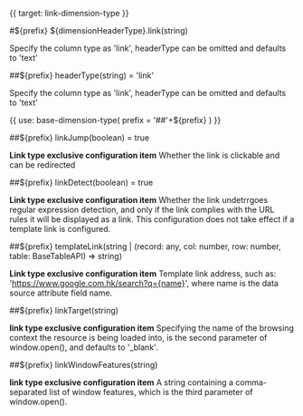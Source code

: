 {{ target: link-dimension-type }}

#${prefix} ${dimensionHeaderType}.link(string)

Specify the column type as 'link', headerType can be omitted and defaults to 'text'

##${prefix} headerType(string) = 'link'

Specify the column type as 'link', headerType can be omitted and defaults to 'text'

{{ use: base-dimension-type(
    prefix = '##'+${prefix}
) }}

##${prefix} linkJump(boolean) = true

**Link type exclusive configuration item** Whether the link is clickable and can be redirected

##${prefix} linkDetect(boolean) = true

**Link type exclusive configuration item** Whether the link undetrrgoes regular expression detection, and only if the link complies with the URL rules it will be displayed as a link. This configuration does not take effect if a template link is configured.

##${prefix} templateLink(string | (record: any, col: number, row: number, table: BaseTableAPI) => string)

**Link type exclusive configuration item** Template link address, such as: 'https://www.google.com.hk/search?q={name}', where name is the data source attribute field name.

##${prefix} linkTarget(string)

**link type exclusive configuration item** Specifying the name of the browsing context the resource is being loaded into, is the second parameter of window.open(), and defaults to '_blank'.

##${prefix} linkWindowFeatures(string)

**link type exclusive configuration item** A string containing a comma-separated list of window features, which is the third parameter of window.open().